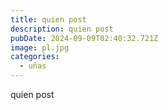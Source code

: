 ```yaml
---
title: quien post
description: quien post
pubDate: 2024-09-09T02:40:32.721Z
image: pl.jpg
categories:
  - uñas
---
```

quien post